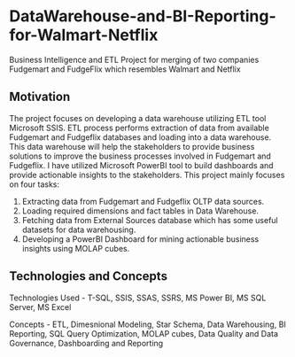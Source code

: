 # DataWarehouse-and-BI-Reporting-for-Walmart-Netflix
Business Intelligence and ETL Project for merging of two companies Fudgemart and FudgeFlix which resembles Walmart and Netflix

## Motivation
The project focuses on developing a data warehouse utilizing ETL tool Microsoft SSIS. 
ETL process performs extraction of data from available Fudgemart and Fudgeflix databases and loading into a data warehouse. 
This data warehouse will help the stakeholders to provide business solutions to improve the business processes involved in Fudgemart and Fudgeflix. 
I have utilized Microsoft PowerBI tool to build dashboards and provide actionable insights to the stakeholders. 
This project mainly focuses on four tasks:
1) Extracting data from Fudgemart and Fudgeflix OLTP data sources.
2) Loading required dimensions and fact tables in Data Warehouse.
3) Fetching data from External Sources database which has some useful datasets for data warehousing.
4) Developing a PowerBI Dashboard for mining actionable business insights using MOLAP cubes.

## Technologies and Concepts
Technologies Used - T-SQL, SSIS, SSAS, SSRS, MS Power BI, MS SQL Server, MS Excel

Concepts - ETL, Dimesnional Modeling, Star Schema, Data Warehousing, BI Reporting, SQL Query Optimization, MOLAP cubes, Data Quality and Data Governance, Dashboarding and Reporting

